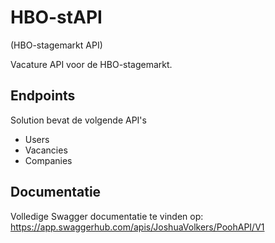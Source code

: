 # HBO-stAPI
(HBO-stagemarkt API)

Vacature API voor de HBO-stagemarkt.

## Endpoints

Solution bevat de volgende API's
- Users
- Vacancies
- Companies 

## Documentatie

Volledige Swagger documentatie te vinden op:
https://app.swaggerhub.com/apis/JoshuaVolkers/PoohAPI/V1
